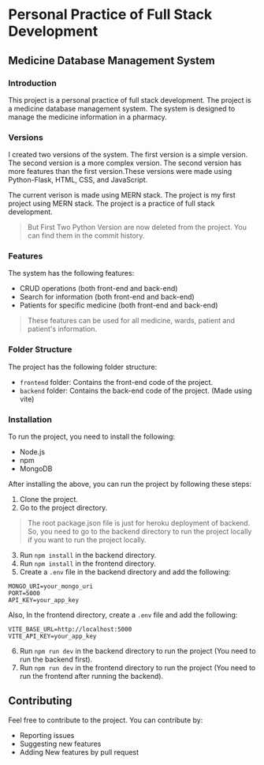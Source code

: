 # Personal Practice of Full Stack Development
## Medicine Database Management System
### Introduction
This project is a personal practice of full stack development. The project is a medicine database management system. The system is designed to manage the medicine information in a pharmacy.

### Versions
I created two versions of the system. The first version is a simple version. The second version is a more complex version. The second version has more features than the first version.These versions were made using Python-Flask, HTML, CSS, and JavaScript.

The current verison is made using MERN stack. The project is my first project using MERN stack. The project is a practice of full stack development.

> But First Two Python Version are now deleted from the project. You can find them in the commit history.

### Features
The system has the following features:
- CRUD operations (both front-end and back-end)
- Search for information (both front-end and back-end)
- Patients for specific medicine (both front-end and back-end)
> These features can be used for all medicine, wards, patient and patient's information.

### Folder Structure
The project has the following folder structure:
- `frontend` folder: Contains the front-end code of the project.
- `backend` folder: Contains the back-end code of the project. (Made using vite)
### Installation
To run the project, you need to install the following:
- Node.js
- npm
- MongoDB

After installing the above, you can run the project by following these steps:
1. Clone the project.
2. Go to the project directory.
> The root package.json file is just for heroku deployment of backend. So, you need to go to the backend directory to run the project locally if you want to run the project locally.

3. Run `npm install` in the backend directory.
4. Run `npm install` in the frontend directory.
5. Create a `.env` file in the backend directory and add the following:
```
MONGO_URI=your_mongo_uri
PORT=5000
API_KEY=your_app_key
```
Also, In the frontend directory, create a `.env` file and add the following:
```
VITE_BASE_URL=http://localhost:5000
VITE_API_KEY=your_app_key
```
6. Run `npm run dev` in the backend directory to run the project (You need to run the backend first).
7. Run `npm run dev` in the frontend directory to run the project (You need to run the frontend after running the backend).

## Contributing
Feel free to contribute to the project. You can contribute by:
- Reporting issues
- Suggesting new features
- Adding New features by pull request
